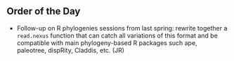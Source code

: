 Order of the Day
---

* Follow-up on R phylogenies sessions from last spring: rewrite together a `read.nexus` function that can catch all variations of this format and be compatible with main phylogeny-based R packages such ape, paleotree, dispRity, Claddis, etc. (JR)
